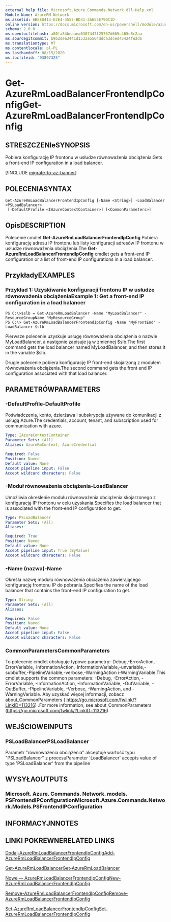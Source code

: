 ```yaml
---
external help file: Microsoft.Azure.Commands.Network.dll-Help.xml
Module Name: AzureRM.Network
ms.assetid: 6BEED413-E2E4-4557-BD31-2A655E790C1D
online version: https://docs.microsoft.com/en-us/powershell/module/azurerm.network/get-azurermloadbalancerfrontendipconfig
schema: 2.0.0
ms.openlocfilehash: a80fa84beaaea0307447f25767d665c465e8c2aa
ms.sourcegitcommit: b9b2dea3441d1532a5564ddca3dced45424fe2d6
ms.translationtype: MT
ms.contentlocale: pl-PL
ms.lasthandoff: 08/15/2020
ms.locfileid: "93897325"
---
```

# <span data-ttu-id="cdee0-101">Get-AzureRmLoadBalancerFrontendIpConfig</span><span class="sxs-lookup"><span data-stu-id="cdee0-101">Get-AzureRmLoadBalancerFrontendIpConfig</span></span>

## <span data-ttu-id="cdee0-102">STRESZCZENIe</span><span class="sxs-lookup"><span data-stu-id="cdee0-102">SYNOPSIS</span></span>
<span data-ttu-id="cdee0-103">Pobiera konfigurację IP frontonu w usłudze równoważenia obciążenia.</span><span class="sxs-lookup"><span data-stu-id="cdee0-103">Gets a front-end IP configuration in a load balancer.</span></span>

[!INCLUDE [migrate-to-az-banner](../../includes/migrate-to-az-banner.md)]

## <span data-ttu-id="cdee0-104">POLECENIA</span><span class="sxs-lookup"><span data-stu-id="cdee0-104">SYNTAX</span></span>

```
Get-AzureRmLoadBalancerFrontendIpConfig [-Name <String>] -LoadBalancer <PSLoadBalancer>
 [-DefaultProfile <IAzureContextContainer>] [<CommonParameters>]
```

## <span data-ttu-id="cdee0-105">Opis</span><span class="sxs-lookup"><span data-stu-id="cdee0-105">DESCRIPTION</span></span>
<span data-ttu-id="cdee0-106">Polecenie cmdlet **Get-AzureRmLoadBalancerFrontendIpConfig** Pobiera konfigurację adresu IP frontonu lub listy konfiguracji adresów IP frontonu w usłudze równoważenia obciążenia.</span><span class="sxs-lookup"><span data-stu-id="cdee0-106">The **Get-AzureRmLoadBalancerFrontendIpConfig** cmdlet gets a front-end IP configuration or a list of front-end IP configurations in a load balancer.</span></span>

## <span data-ttu-id="cdee0-107">Przykłady</span><span class="sxs-lookup"><span data-stu-id="cdee0-107">EXAMPLES</span></span>

### <span data-ttu-id="cdee0-108">Przykład 1: Uzyskiwanie konfiguracji frontonu IP w usłudze równoważenia obciążenia</span><span class="sxs-lookup"><span data-stu-id="cdee0-108">Example 1: Get a front-end IP configuration in a load balancer</span></span>
```
PS C:\>$slb = Get-AzureRmLoadBalancer -Name "MyLoadBalancer" -ResourceGroupName "MyResourceGroup"
PS C:\> Get-AzureRmLoadBalancerFrontendIpConfig -Name "MyFrontEnd" -LoadBalancer $slb
```

<span data-ttu-id="cdee0-109">Pierwsze polecenie uzyskuje usługę równoważenia obciążenia o nazwie MyLoadBalancer, a następnie zapisuje ją w zmiennej $slb.</span><span class="sxs-lookup"><span data-stu-id="cdee0-109">The first command gets the load balancer named MyLoadBalancer, and then stores it in the variable $slb.</span></span>

<span data-ttu-id="cdee0-110">Drugie polecenie pobiera konfigurację IP front-end skojarzoną z modułem równoważenia obciążenia.</span><span class="sxs-lookup"><span data-stu-id="cdee0-110">The second command gets the front end IP configuration associated with that load balancer.</span></span>

## <span data-ttu-id="cdee0-111">PARAMETRÓW</span><span class="sxs-lookup"><span data-stu-id="cdee0-111">PARAMETERS</span></span>

### <span data-ttu-id="cdee0-112">-DefaultProfile</span><span class="sxs-lookup"><span data-stu-id="cdee0-112">-DefaultProfile</span></span>
<span data-ttu-id="cdee0-113">Poświadczenia, konto, dzierżawa i subskrypcja używane do komunikacji z usługą Azure.</span><span class="sxs-lookup"><span data-stu-id="cdee0-113">The credentials, account, tenant, and subscription used for communication with azure.</span></span>

```yaml
Type: IAzureContextContainer
Parameter Sets: (All)
Aliases: AzureRmContext, AzureCredential

Required: False
Position: Named
Default value: None
Accept pipeline input: False
Accept wildcard characters: False
```

### <span data-ttu-id="cdee0-114">-Moduł równoważenia obciążenia</span><span class="sxs-lookup"><span data-stu-id="cdee0-114">-LoadBalancer</span></span>
<span data-ttu-id="cdee0-115">Umożliwia określenie modułu równoważenia obciążenia skojarzonego z konfiguracją IP frontonu w celu uzyskania.</span><span class="sxs-lookup"><span data-stu-id="cdee0-115">Specifies the load balancer that is associated with the front-end IP configuration to get.</span></span>

```yaml
Type: PSLoadBalancer
Parameter Sets: (All)
Aliases: 

Required: True
Position: Named
Default value: None
Accept pipeline input: True (ByValue)
Accept wildcard characters: False
```

### <span data-ttu-id="cdee0-116">-Name (nazwa)</span><span class="sxs-lookup"><span data-stu-id="cdee0-116">-Name</span></span>
<span data-ttu-id="cdee0-117">Określa nazwę modułu równoważenia obciążenia zawierającego konfigurację frontonu IP do pobrania.</span><span class="sxs-lookup"><span data-stu-id="cdee0-117">Specifies the name of the load balancer that contains the front-end IP configuration to get.</span></span>

```yaml
Type: String
Parameter Sets: (All)
Aliases: 

Required: False
Position: Named
Default value: None
Accept pipeline input: False
Accept wildcard characters: False
```

### <span data-ttu-id="cdee0-118">CommonParameters</span><span class="sxs-lookup"><span data-stu-id="cdee0-118">CommonParameters</span></span>
<span data-ttu-id="cdee0-119">To polecenie cmdlet obsługuje typowe parametry:-Debug,-ErrorAction,-ErrorVariable,-InformationAction,-InformationVariable,-unvariable,-subbuffer,-PipelineVariable,-verbose,-WarningAction i-WarningVariable.</span><span class="sxs-lookup"><span data-stu-id="cdee0-119">This cmdlet supports the common parameters: -Debug, -ErrorAction, -ErrorVariable, -InformationAction, -InformationVariable, -OutVariable, -OutBuffer, -PipelineVariable, -Verbose, -WarningAction, and -WarningVariable.</span></span> <span data-ttu-id="cdee0-120">Aby uzyskać więcej informacji, zobacz about_CommonParameters ( https://go.microsoft.com/fwlink/?LinkID=113216) .</span><span class="sxs-lookup"><span data-stu-id="cdee0-120">For more information, see about_CommonParameters (https://go.microsoft.com/fwlink/?LinkID=113216).</span></span>

## <span data-ttu-id="cdee0-121">WEJŚCIOWE</span><span class="sxs-lookup"><span data-stu-id="cdee0-121">INPUTS</span></span>

### <span data-ttu-id="cdee0-122">PSLoadBalancer</span><span class="sxs-lookup"><span data-stu-id="cdee0-122">PSLoadBalancer</span></span>
<span data-ttu-id="cdee0-123">Parametr "równoważenia obciążenia" akceptuje wartość typu "PSLoadBalancer" z procesu</span><span class="sxs-lookup"><span data-stu-id="cdee0-123">Parameter 'LoadBalancer' accepts value of type 'PSLoadBalancer' from the pipeline</span></span>

## <span data-ttu-id="cdee0-124">WYSYŁA</span><span class="sxs-lookup"><span data-stu-id="cdee0-124">OUTPUTS</span></span>

### <span data-ttu-id="cdee0-125">Microsoft. Azure. Commands. Network. models. PSFrontendIPConfiguration</span><span class="sxs-lookup"><span data-stu-id="cdee0-125">Microsoft.Azure.Commands.Network.Models.PSFrontendIPConfiguration</span></span>

## <span data-ttu-id="cdee0-126">INFORMACYJN</span><span class="sxs-lookup"><span data-stu-id="cdee0-126">NOTES</span></span>

## <span data-ttu-id="cdee0-127">LINKI POKREWNE</span><span class="sxs-lookup"><span data-stu-id="cdee0-127">RELATED LINKS</span></span>

[<span data-ttu-id="cdee0-128">Dodaj-AzureRmLoadBalancerFrontendIpConfig</span><span class="sxs-lookup"><span data-stu-id="cdee0-128">Add-AzureRmLoadBalancerFrontendIpConfig</span></span>](./Add-AzureRmLoadBalancerFrontendIpConfig.md)

[<span data-ttu-id="cdee0-129">Get-AzureRmLoadBalancer</span><span class="sxs-lookup"><span data-stu-id="cdee0-129">Get-AzureRmLoadBalancer</span></span>](./Get-AzureRmLoadBalancer.md)

[<span data-ttu-id="cdee0-130">Nowe — AzureRmLoadBalancerFrontendIpConfig</span><span class="sxs-lookup"><span data-stu-id="cdee0-130">New-AzureRmLoadBalancerFrontendIpConfig</span></span>](./New-AzureRmLoadBalancerFrontendIpConfig.md)

[<span data-ttu-id="cdee0-131">Remove-AzureRmLoadBalancerFrontendIpConfig</span><span class="sxs-lookup"><span data-stu-id="cdee0-131">Remove-AzureRmLoadBalancerFrontendIpConfig</span></span>](./Remove-AzureRmLoadBalancerFrontendIpConfig.md)

[<span data-ttu-id="cdee0-132">Set-AzureRmLoadBalancerFrontendIpConfig</span><span class="sxs-lookup"><span data-stu-id="cdee0-132">Set-AzureRmLoadBalancerFrontendIpConfig</span></span>](./Set-AzureRmLoadBalancerFrontendIpConfig.md)


